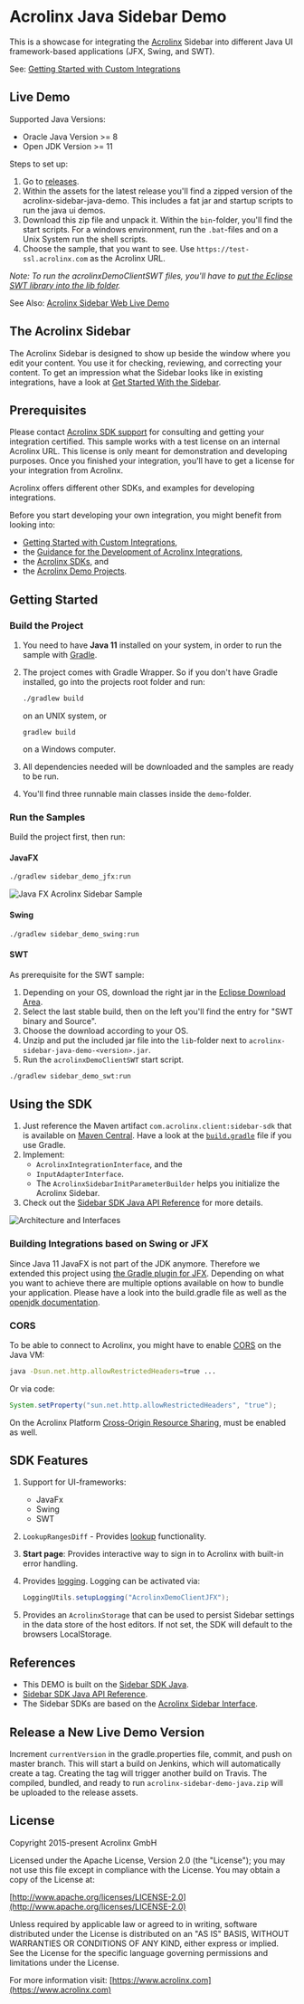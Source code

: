 # Acrolinx Java Sidebar Demo

This is a showcase for integrating the [Acrolinx](https://www.acrolinx.com/) Sidebar
into different Java UI framework-based applications (JFX, Swing, and SWT).

See: [Getting Started with Custom Integrations](https://docs.acrolinx.com/customintegrations)

## Live Demo

Supported Java Versions: 
+ Oracle Java Version >= 8
+ Open JDK Version >= 11  

Steps to set up:
1. Go to [releases](https://github.com/acrolinx/acrolinx-sidebar-demo-java/releases).
2. Within the assets for the latest release you'll find a zipped version of the acrolinx-sidebar-java-demo.
   This includes a fat jar and startup scripts to run the java ui demos.
3. Download this zip file and unpack it.
   Within the `bin`-folder, you'll find the start scripts.
   For a windows environment, run the `.bat`-files and on a Unix System run the shell scripts.
4. Choose the sample, that you want to see. Use `https://test-ssl.acrolinx.com` as the Acrolinx URL.

*Note: To run the acrolinxDemoClientSWT files, you'll have to [put the Eclipse SWT library into the lib folder](#SWT).*

See Also: [Acrolinx Sidebar Web Live Demo](https://acrolinx.github.io/acrolinx-sidebar-demo/samples/index.html)

## The Acrolinx Sidebar

The Acrolinx Sidebar is designed to show up beside the window where you edit your content.
You use it for checking, reviewing, and correcting your content.
To get an impression what the Sidebar looks like in existing integrations, have a look at
[Get Started With the Sidebar](https://docs.acrolinx.com/coreplatform/latest/en/the-sidebar/get-started-with-the-sidebar).

## Prerequisites

Please contact [Acrolinx SDK support](https://github.com/acrolinx/acrolinx-coding-guidance/blob/master/topics/sdk-support.md)
for consulting and getting your integration certified.
This sample works with a test license on an internal Acrolinx URL.
This license is only meant for demonstration and developing purposes.
Once you finished your integration, you'll have to get a license for your integration from Acrolinx.
  
Acrolinx offers different other SDKs, and examples for developing integrations.

Before you start developing your own integration, you might benefit from looking into:

* [Getting Started with Custom Integrations](https://docs.acrolinx.com/customintegrations),
* the [Guidance for the Development of Acrolinx Integrations](https://github.com/acrolinx/acrolinx-coding-guidance),
* the [Acrolinx SDKs](https://github.com/acrolinx?q=sdk), and
* the [Acrolinx Demo Projects](https://github.com/acrolinx?q=demo).

## Getting Started

### Build the Project

1. You need to have **Java 11** installed on your system, in order to run the sample with [Gradle](https://gradle.org/).
2. The project comes with Gradle Wrapper. So if you don't have Gradle installed, go into the projects root folder and run:

   ```bash
   ./gradlew build
   ```

    on an UNIX system, or

    ```batch
    gradlew build
    ```

    on a Windows computer.

3. All dependencies needed will be downloaded and the samples are ready to be run.
4. You'll find three runnable main classes inside the `demo`-folder.

### Run the Samples

Build the project first, then run:

#### JavaFX

```bash
./gradlew sidebar_demo_jfx:run
```

![Java FX Acrolinx Sidebar Sample](/doc/img/AcrolinxDemoCheck.png)

#### Swing

```bash
./gradlew sidebar_demo_swing:run
```

#### SWT

As prerequisite for the SWT sample:

1. Depending on your OS, download the right jar in the [Eclipse Download Area](http://download.eclipse.org/eclipse/downloads/).
2. Select the last stable build, then on the left you'll find the entry for "SWT binary and Source".
3. Choose the download according to your OS.
4. Unzip and put the included jar file into the `lib`-folder next to `acrolinx-sidebar-java-demo-<version>.jar`.
5. Run the `acrolinxDemoClientSWT` start script.

```bash
./gradlew sidebar_demo_swt:run
```

## Using the SDK

1. Just reference the Maven artifact `com.acrolinx.client:sidebar-sdk` that is available on [Maven Central](https://search.maven.org/#search%7Cga%7C1%7Cg%3A%22com.acrolinx.client%22%20a%3A%22sidebar-sdk%22%20).
   Have a look at the [`build.gradle`](save-build.gradle) file if you use Gradle.
2. Implement:
    + `AcrolinxIntegrationInterface`, and the
    + `InputAdapterInterface`.
    + The `AcrolinxSidebarInitParameterBuilder` helps you initialize the Acrolinx Sidebar.
3. Check out the [Sidebar SDK Java API Reference](https://acrolinx.github.io/sidebar-sdk-java/) for more details.

![Architecture and Interfaces](https://raw.githubusercontent.com/acrolinx/sidebar-sdk-java/master/img/ArchitectureInterfaces.png)

### Building Integrations based on Swing or JFX

Since Java 11 JavaFX is not part of the JDK anymore. Therefore we extended this project using [the Gradle plugin for JFX](https://plugins.gradle.org/plugin/org.openjfx.javafxplugin).
Depending on what you want to achieve there are multiple options available on how to bundle your application.
Please have a look into the build.gradle file as well as the [openjdk documentation](https://openjfx.io/openjfx-docs/).

### CORS

To be able to connect to Acrolinx, you might have to enable [CORS](https://en.wikipedia.org/wiki/Cross-origin_resource_sharing)
on the Java VM:

```bash
java -Dsun.net.http.allowRestrictedHeaders=true ...
```

Or via code:

```java
System.setProperty("sun.net.http.allowRestrictedHeaders", "true");
```

On the Acrolinx Platform [Cross-Origin Resource Sharing](https://docs.acrolinx.com/coreplatform/latest/en/advanced/sidebar-configurations/enable-cross-origin-resource-sharing-cors),
must be enabled as well.

## SDK Features

1. Support for UI-frameworks:
    + JavaFx
    + Swing
    + SWT
2. `LookupRangesDiff` - Provides [lookup](https://github.com/acrolinx/acrolinx-coding-guidance/blob/master/topics/text-lookup.md)
  functionality.
3. **Start page**: Provides interactive way to sign in to Acrolinx with built-in error handling.
4. Provides [logging](https://github.com/acrolinx/sidebar-sdk-dotnet/blob/master/Acrolinx.Sidebar/Util/Logging/Logger.cs).
   Logging can be activated via:

    ```java
    LoggingUtils.setupLogging("AcrolinxDemoClientJFX");
    ```

5. Provides an `AcrolinxStorage` that can be used to persist Sidebar settings in the data store of the host editors.
   If not set, the SDK will default to the browsers LocalStorage.

## References

* This DEMO is built on the [Sidebar SDK Java](https://github.com/acrolinx/sidebar-sdk-java).
* [Sidebar SDK Java API Reference](https://acrolinx.github.io/sidebar-sdk-java/).
* The Sidebar SDKs are based on the [Acrolinx Sidebar Interface](https://acrolinx.github.io/sidebar-interface/).

## Release a New Live Demo Version

Increment `currentVersion` in the gradle.properties file, commit, and push on master branch.
This will start a build on Jenkins, which will automatically create a tag. Creating the tag will trigger another build on Travis.
The compiled, bundled, and ready to run `acrolinx-sidebar-demo-java.zip` will be uploaded to the release assets.

## License

Copyright 2015-present Acrolinx GmbH

Licensed under the Apache License, Version 2.0 (the "License");
you may not use this file except in compliance with the License.
You may obtain a copy of the License at:

[http://www.apache.org/licenses/LICENSE-2.0](http://www.apache.org/licenses/LICENSE-2.0)

Unless required by applicable law or agreed to in writing, software
distributed under the License is distributed on an "AS IS" BASIS,
WITHOUT WARRANTIES OR CONDITIONS OF ANY KIND, either express or implied.
See the License for the specific language governing permissions and
limitations under the License.

For more information visit: [https://www.acrolinx.com](https://www.acrolinx.com)
